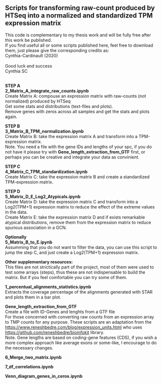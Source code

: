 <h2> Scripts for transforming raw-count produced by HTSeq into a normalized and standardized TPM expression matrix </h2>
This code is complementary to my thesis work and will be fully free after this work be published. <br>
If you find useful all or some scripts published here, feel free to download them, just please give the corresponding credits as:<br> Cynthia-Cardinault (2020) <br><br>
Good luck and success<br>
Cynthia SC<br><br>

**STEP A <br> 
2_Matrix_A_integrate_raw_counts.ipynb** <br>
Create Matrix A: compouse an expression matrix with raw-counts (not normalized) produced by HTSeq <br>
Get some stats and distributions (text-files and plots).<br>
Remove genes with zeros across all samples and get the stats and plots again.  <br>

**STEP B <br> 
3_Matrix_B_TPM_normalization.ipynb**<br>
Create Matrix B: take the expression matrix A and transform into a TPM-expression matrix.<br>
Note. You need a file with the gene IDs and lengths of your spc, if you do not have it please try with **Gene_length_extraction_from_GTF** first, or perhaps you can be creative and integrate your data as convinient.<br>

**STEP C <br> 
4_Matrix_C_TPM_standardization.ipynb** <br>
Create Matrix C: take the expression matrix B and create a standardized TPM-expression matrix.<br>

**STEP D <br>
5_Matrix_D_E_Log2_Atypicals.ipynb** <br>
Create Matrix D: take the expression matrix C and transform into a Log2(TPM+1) expression matrix to reduce the effect of the extreme values in the data.<br>
Create Matrix E: take the expression matrix D and if exists remarkable atypical distributions, remove them from the expression matrix to reduce spurious association in a GCN. <br>

**Optionally<br>
5_Matrix_B_to_E.ipynb** <br>
Assumming that you do not want to filter the data, you can use this script to jump the step C, and just create a Log2(TPM+1) expression matrix.  <br>

**Other supplementary resources:** <br>
This files are not strictically part of the project, most of them were used to test some arrays (steps), thus these are not indispensable to build the matrix. But if you feel comfortable you can try some of them.

**1_percentual_alignments_statistics.ipynb** <br>
Extracts the coverage percentage of the alignments generated with STAR and plots them in a bar plot.<br>

**Gene_length_extraction_from_GTF** <br>
Create a file with ID-Genes and lenghts from a GTF file <br>
For those concerned with converting raw counts from an expression array to TMP counts for any purpose. These scripts are an adaptation from the https://www.reneshbedre.com/blog/expression_units.html who uses https://github.com/reneshbedre/bioinfokit library. <br>
Note. Gene lengths are based on coding-gene features (CDS), if you wish a more complex approach like average exons or some-like, I encourage to do the necessary changes. <br>

**6_Merge_two_matrix.ipynb** <br> 

**7_df_correlations.ipynb** <br> 

**Venn_diagram_genes_in_ceros.ipynb**<br>
